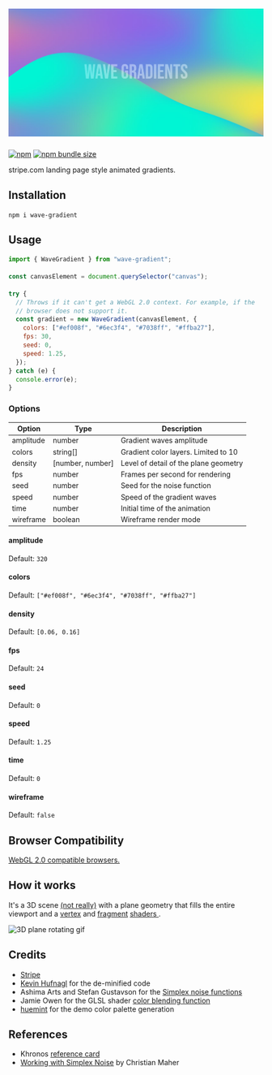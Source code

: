# [![Wave Gradient](art/readme-hero.jpg)](https://wave-gradient.netlify.app/)

[![npm](https://img.shields.io/npm/v/wave-gradient?style=for-the-badge)](https://www.npmjs.com/package/wave-gradient)
[![npm bundle
size](https://img.shields.io/bundlephobia/minzip/wave-gradient?style=for-the-badge)](https://bundlephobia.com/package/wave-gradient)

stripe.com landing page style animated gradients.

## Installation

```shell
npm i wave-gradient
```

## Usage

```js
import { WaveGradient } from "wave-gradient";

const canvasElement = document.querySelector("canvas");

try {
  // Throws if it can't get a WebGL 2.0 context. For example, if the
  // browser does not support it.
  const gradient = new WaveGradient(canvasElement, {
    colors: ["#ef008f", "#6ec3f4", "#7038ff", "#ffba27"],
    fps: 30,
    seed: 0,
    speed: 1.25,
  });
} catch (e) {
  console.error(e);
}
```

### Options

| Option    | Type             | Description                           |
| --------- | ---------------- | ------------------------------------- |
| amplitude | number           | Gradient waves amplitude              |
| colors    | string[]         | Gradient color layers. Limited to 10  |
| density   | [number, number] | Level of detail of the plane geometry |
| fps       | number           | Frames per second for rendering       |
| seed      | number           | Seed for the noise function           |
| speed     | number           | Speed of the gradient waves           |
| time      | number           | Initial time of the animation         |
| wireframe | boolean          | Wireframe render mode                 |

#### amplitude

Default: `320`

#### colors

Default: `["#ef008f", "#6ec3f4", "#7038ff", "#ffba27"]`

#### density

Default: `[0.06, 0.16]`

#### fps

Default: `24`

#### seed

Default: `0`

#### speed

Default: `1.25`

#### time

Default: `0`

#### wireframe

Default: `false`

## Browser Compatibility

[WebGL 2.0 compatible browsers.](https://caniuse.com/webgl2)

## How it works

It's a 3D scene [(not
really)](packages/wave-gradient/src/wave-gradient.js#L89) with a plane
geometry that fills the entire viewport and a
[vertex](packages/wave-gradient/src/shaders/.vert) and
[fragment](packages/wave-gradient/src/shaders/.frag) [shaders
](https://developer.mozilla.org/en-US/docs/Games/Techniques/3D_on_the_web/GLSL_Shaders).

![3D plane rotating gif](https://user-images.githubusercontent.com/21214427/160907503-3cdd110c-ff48-4e2f-965c-d2c5bd173051.gif)

## Credits

- [Stripe](https://stripe.com)
- [Kevin
  Hufnagl](https://kevinhufnagl.com/how-to-stripe-website-gradient-effect/)
  for the de-minified code
- Ashima Arts and Stefan Gustavson for the [Simplex noise functions](https://github.com/stegu/webgl-noise)
- Jamie Owen for the GLSL shader [color blending function](https://github.com/jamieowen/glsl-blend)
- [huemint](https://huemint.com) for the demo color palette generation

## References

- Khronos [reference
  card](https://www.khronos.org/files/webgl/webgl-reference-card-1_0.pdf)
- [Working with Simplex
  Noise](https://cmaher.github.io/posts/working-with-simplex-noise) by
  Christian Maher
